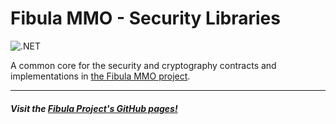 # Fibula MMO - Security Libraries

![.NET](https://github.com/fibula-mmo/fibula-parsing/workflows/.NET/badge.svg)

A common core for the security and cryptography contracts and implementations in [the Fibula MMO project](https://github.com/jlnunez89/fibula-mmo).

---

##### Visit the [Fibula Project's GitHub pages!](https://jlnunez89.github.io/fibula-mmo/index.html)
